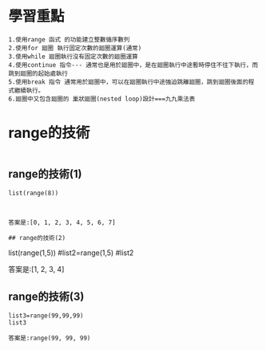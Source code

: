 # 學習重點
 ```
1.使用range 函式 的功能建立整數循序數列
2.使用for 廻圈 執行固定次數的廻圈運算(通常)
3.使用while 廻圈執行沒有固定次數的廻圈運算
4.使用continue 指令--- 通常也是用於廻圈中，是在廻圈執行中途暫時停住不往下執行，而跳到廻圈的起始處執行
5.使用break 指令 通常用於廻圈中，可以在廻圈執行中途強迫跳離廻圈，跳到廻圈後面的程式繼續執行。
6.廻圈中又包含廻圈的 巢狀廻圈(nested loop)設計===九九乘法表
```
# range的技術
``` 
```
## range的技術(1)
 ```
list(range(8))



答案是:[0, 1, 2, 3, 4, 5, 6, 7]

## range的技術(2)
 ```
 list(range(1,5))
 #list2=range(1,5)
 #list2


答案是:[1, 2, 3, 4]

## range的技術(3)
 ```
 list3=range(99,99,99)
 list3

 答案是:range(99, 99, 99)
